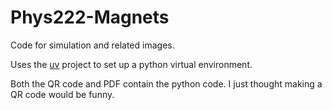 # Phys222-Magnets
Code for simulation and related images.

Uses the [uv](https://github.com/astral-sh/uv) project to set up a python virtual environment.

Both the QR code and PDF contain the python code. I just thought making a QR code would be funny.
